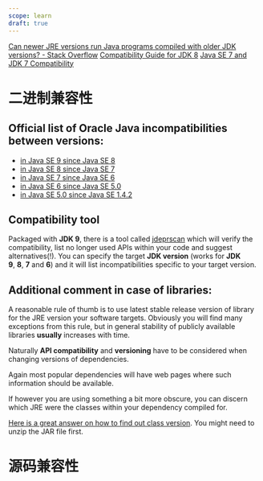 ```yaml
---
scope: learn
draft: true
---
```

[Can newer JRE versions run Java programs compiled with older JDK versions? - Stack Overflow](https://stackoverflow.com/questions/10895969/can-newer-jre-versions-run-java-programs-compiled-with-older-jdk-versions)
[Compatibility Guide for JDK 8](https://www.oracle.com/java/technologies/javase/8-compatibility-guide.html)
[Java SE 7 and JDK 7 Compatibility](https://www.oracle.com/java/technologies/compatibility.html#incompatibilities)

# 二进制兼容性
## Official list of Oracle Java incompatibilities between versions:

-   [in Java SE 9 since Java SE 8](https://docs.oracle.com/javase/9/migrate/toc.htm#JSMIG-GUID-F7696E02-A1FB-4D5A-B1F2-89E7007D4096)
-   [in Java SE 8 since Java SE 7](http://www.oracle.com/technetwork/java/javase/8-compatibility-guide-2156366.html#A999198)
-   [in Java SE 7 since Java SE 6](http://www.oracle.com/technetwork/java/javase/compatibility-417013.html#incompatibilities "official list of incompatibilities")
-   [in Java SE 6 since Java SE 5.0](http://www.oracle.com/technetwork/java/javase/compatibility-137541.html#incompatibilities)
-   [in Java SE 5.0 since Java SE 1.4.2](http://www.oracle.com/technetwork/java/javase/compatibility-137462.html#incompatibilities)

## Compatibility tool

Packaged with **JDK 9**, there is a tool called [jdeprscan](https://docs.oracle.com/javase/9/tools/jdeprscan.htm) which will verify the compatibility, list no longer used APIs within your code and suggest alternatives(!). You can specify the target **JDK version** (works for **JDK 9**, **8**, **7** and **6**) and it will list incompatibilities specific to your target version.

## Additional comment in case of libraries:

A reasonable rule of thumb is to use latest stable release version of library for the JRE version your software targets. Obviously you will find many exceptions from this rule, but in general stability of publicly available libraries **usually** increases with time.

Naturally **API compatibility** and **versioning** have to be considered when changing versions of dependencies.

Again most popular dependencies will have web pages where such information should be available.

If however you are using something a bit more obscure, you can discern which JRE were the classes within your dependency compiled for.

[Here is a great answer on how to find out class version](https://stackoverflow.com/a/1096159/76237). You might need to unzip the JAR file first.

# 源码兼容性


